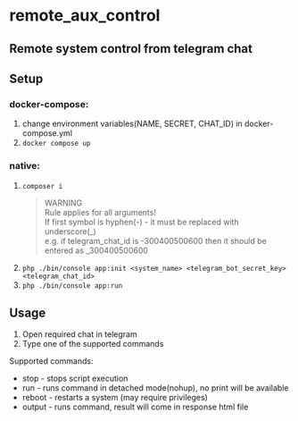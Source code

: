 # remote_aux_control

## Remote system control from telegram chat

## Setup

### docker-compose:

1. change environment variables(NAME, SECRET, CHAT_ID) in docker-compose.yml
2. `docker compose up`

### native:

1. `composer i`
   > WARNING  
   Rule applies for all arguments!  
   If first symbol is hyphen(-) - it must be replaced with underscore(_)  
   e.g. if telegram_chat_id is -300400500600 then it should be entered as _300400500600
2. `php ./bin/console app:init <system_name> <telegram_bot_secret_key> <telegram_chat_id>`
3. `php ./bin/console app:run`

## Usage
1. Open required chat in telegram
2. Type one of the supported commands

Supported commands:
- stop - stops script execution
- run <command> - runs command in detached mode(nohup), no print will be available
- reboot - restarts a system (may require privileges)
- output - runs command, result will come in response html file
